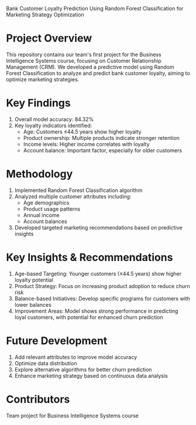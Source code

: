 Bank Customer Loyalty Prediction Using Random Forest Classification for Marketing Strategy Optimization

# Project Overview
This repository contains our team's first project for the Business Intelligence Systems course, focusing on Customer Relationship Management (CRM). We developed a predictive model using Random Forest Classification to analyze and predict bank customer loyalty, aiming to optimize marketing strategies.

# Key Findings
1. Overall model accuracy: 84.32%
2. Key loyalty indicators identified:
    - Age: Customers ≤44.5 years show higher loyalty
    - Product ownership: Multiple products indicate stronger retention
    - Income levels: Higher income correlates with loyalty
    - Account balance: Important factor, especially for older customers

# Methodology
1. Implemented Random Forest Classification algorithm
2. Analyzed multiple customer attributes including:
    - Age demographics
    - Product usage patterns
    - Annual income
    - Account balances
3. Developed targeted marketing recommendations based on predictive insights

# Key Insights & Recommendations
1. Age-based Targeting: Younger customers (≤44.5 years) show higher loyalty potential
2. Product Strategy: Focus on increasing product adoption to reduce churn risk
3. Balance-based Initiatives: Develop specific programs for customers with lower balances
4. Improvement Areas: Model shows strong performance in predicting loyal customers, with potential for enhanced churn prediction

# Future Development
1. Add relevant attributes to improve model accuracy
2. Optimize data distribution
3. Explore alternative algorithms for better churn prediction
4. Enhance marketing strategy based on continuous data analysis

# Contributors
Team project for Business Intelligence Systems course
